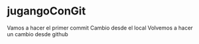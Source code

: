 # jugangoConGit
Vamos a hacer el primer commit
Cambio desde el local
Volvemos a hacer un cambio desde github
